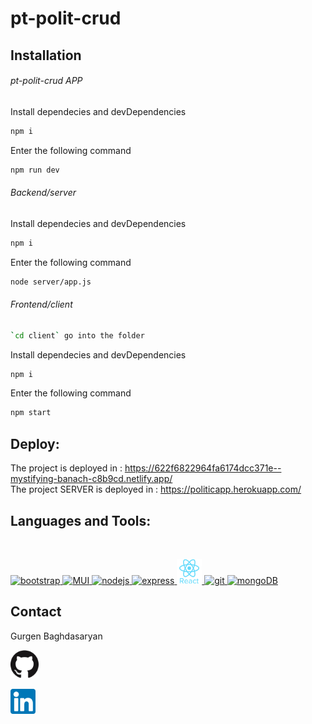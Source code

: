 # pt-polit-crud

## Installation

###### pt-polit-crud APP

Install dependecies and devDependencies

```sh
npm i
```

Enter the following command

```sh
npm run dev
```

###### Backend/server

Install dependecies and devDependencies

```sh
npm i
```

Enter the following command

```sh
node server/app.js
```

###### Frontend/client

```sh
`cd client` go into the folder
```

Install dependecies and devDependencies

```sh
npm i
```

Enter the following command

```sh
npm start
```

## Deploy:

The project is deployed in : https://622f6822964fa6174dcc371e--mystifying-banach-c8b9cd.netlify.app/
<br>
The project SERVER is deployed in : https://politicapp.herokuapp.com/

<!-- ACKNOWLEDGEMENTS -->

## Languages and Tools:

<br>

<p align="left">
      <a href="https://react-bootstrap.github.io/components/alerts/" target="_blank"> 
        <img src="https://upload.wikimedia.org/wikipedia/commons/thumb/b/b2/Bootstrap_logo.svg/512px-Bootstrap_logo.svg.png" alt="bootstrap" width="40" height="40"/>
    </a>
    <a href="https://mui.com/" target="_blank">
        <img src="https://mui.com/static/logo.png" alt="MUI" width="40" height="40"/>
    </a> 
     <a href="https://nodejs.org/es/" target="_blank">
        <img src="https://img2.freepng.es/20180410/qgw/kisspng-node-js-javascript-database-mongodb-native-5acd4ebf6b4b75.3634484415234044794395.jpg" alt="nodejs" width="40" height="40"/>
    </a>
    <a href="https://nodejs.org/es/" target="_blank">
        <img src="https://miro.medium.com/max/365/1*Jr3NFSKTfQWRUyjblBSKeg.png" alt="express" width="40" height="40"/>
    </a>
    <a href="https://reactjs.org/" target="_blank">
        <img src="https://raw.githubusercontent.com/devicons/devicon/master/icons/react/react-original-wordmark.svg" alt="react" width="40" height="40"/>
    </a>  
      <a href="https://git-scm.com/" target="_blank">
        <img src="https://www.vectorlogo.zone/logos/git-scm/git-scm-icon.svg" alt="git" width="40" height="40"/>
    </a>
      <a href="https://www.mongodb.com/" target="_blank">
        <img src="https://infinapps.com/wp-content/uploads/2018/10/mongodb-logo.png" alt="mongoDB" width="40" height="40"/>
    </a>
   
  
 
    
</p>

<!-- CONTACT -->

## Contact

Gurgen Baghdasaryan

[<img src="https://github.com/l0g0l/hackathonmwc/raw/main/src/images/GitHub.png" width=45px heigth=45px>](https://github.com/gurgen-baghdasaryan)

[<img src="https://github.com/l0g0l/hackathonmwc/raw/main/src/images/linkedin.png"  width=40px heigth=40px>](https://www.linkedin.com/in/gurgenbaghdasaryan/)
